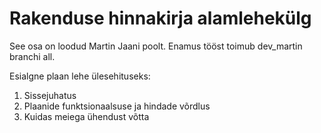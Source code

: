 # Rakenduse hinnakirja alamlehekülg

See osa on loodud Martin Jaani poolt. Enamus tööst toimub dev_martin branchi all. 

Esialgne plaan lehe ülesehituseks: 
1. Sissejuhatus
2. Plaanide funktsionaalsuse ja hindade võrdlus
3. Kuidas meiega ühendust võtta


